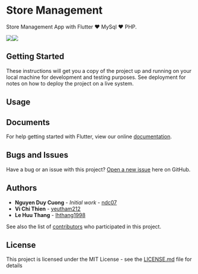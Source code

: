 # Store Management

Store Management App with Flutter ❤️ MySql ❤️ PHP.

![](https://img.shields.io/badge/platform-android-lightgreen.svg)![](https://img.shields.io/badge/platform-ios-lightgreen.svg)

## Getting Started

These instructions will get you a copy of the project up and running on your local machine for development and testing purposes. See deployment for notes on how to deploy the project on a live system.

## Usage

## Documents

For help getting started with Flutter, view our online [documentation](https://flutter.io/).

## Bugs and Issues

Have a bug or an issue with this project? [Open a new issue](https://github.com/ndc07/store-management/issues) here on GitHub.

## Authors

* **Nguyen Duy Cuong** - *Initial work* - [ndc07](https://github.com/ndc07)
* **Vi Chi Thien** - [yeutham212](https://github.com/yeutham212)
* **Le Huu Thang** - [lhthang1998](https://github.com/lhthang1998)

See also the list of [contributors](https://github.com/your/project/contributors) who participated in this project.

## License

This project is licensed under the MIT License - see the [LICENSE.md](LICENSE.md) file for details
